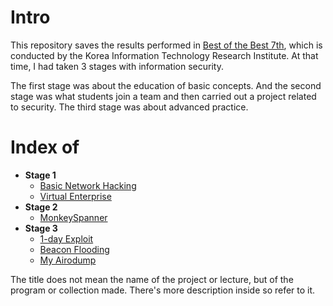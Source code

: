 # Intro

This repository saves the results performed in [Best of the Best 7th](https://www.kitribob.kr/learn/program), which is conducted by the Korea Information Technology Research Institute. At that time, I had taken 3 stages with information security.

The first stage was about the education of basic concepts. And the second stage was what students join a team and then carried out a project related to security. The third stage was about advanced practice.

# Index of

- **Stage 1**
  - [Basic Network Hacking](./stage-1/network)
  - [Virtual Enterprise](./stage-1/penetration-testing)
- **Stage 2**
  - [MonkeySpanner](./stage-2/MonkeySpanner)
- **Stage 3**
  - [1-day Exploit](./stage-3/1-day)
  - [Beacon Flooding](./stage-3/beacon_flooding)
  - [My Airodump](./stage-3/my_airodump)

The title does not mean the name of the project or lecture, but of the program or collection made. There's more description inside so refer to it.
